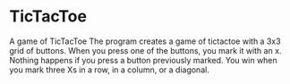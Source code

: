 # TicTacToe
A game of TicTacToe
The program creates a game of tictactoe with a 3x3 grid of buttons. When you press one of the buttons,
you mark it with an x. Nothing happens if you press a button previously marked. You win when you mark 
three Xs in a row, in a column, or a diagonal.
